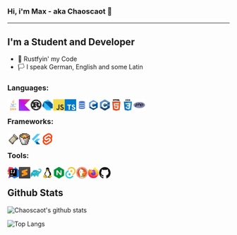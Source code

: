 ### Hi, i'm Max - aka Chaoscaot 👋

---

## I'm a Student and Developer

- 🌱 Rustfyin' my Code
- 🏳 I speak German, English and some Latin

### Languages:

 <img align="left" alt="Java" width="26px" src="https://raw.githubusercontent.com/github/explore/main/topics/java/java.png" /> 
 <img align="left" alt="Kotlin" width="26px" src="https://raw.githubusercontent.com/github/explore/main/topics/kotlin/kotlin.png" /> 
 <img align="left" alt="Rust" width="26px" src="https://raw.githubusercontent.com/github/explore/main/topics/rust/rust.png" /> 
 <img align="left" alt="Dart" width="26px" src="https://raw.githubusercontent.com/github/explore/main/topics/dart/dart.png" /> 
 <img align="left" alt="javascript" width="26px" src="https://raw.githubusercontent.com/github/explore/main/topics/javascript/javascript.png" /> 
 <img align="left" alt="typescript" width="26px" src="https://raw.githubusercontent.com/github/explore/main/topics/typescript/typescript.png" /> 
 <img align="left" alt="SQL" width="26px" src="https://raw.githubusercontent.com/github/explore/main/topics/sql/sql.png" />
 <img align="left" alt="C" width="26px" src="https://raw.githubusercontent.com/github/explore/main/topics/c/c.png" />
 <img align="left" alt="CPP" width="26px" src="https://raw.githubusercontent.com/github/explore/main/topics/cpp/cpp.png" />
 <img align="left" alt="HTML" width="26px" src="https://raw.githubusercontent.com/github/explore/main/topics/html/html.png" />
 <img align="left" alt="CSS" width="26px" src="https://raw.githubusercontent.com/github/explore/main/topics/css/css.png" />
 <img align="left" alt="PHP" width="26px" src="https://raw.githubusercontent.com/github/explore/main/topics/php/php.png" />

<br/>

### Frameworks: 

 <img align="left" alt="Fabric" width="26px" src="https://raw.githubusercontent.com/github/explore/main/topics/fabricmc/fabricmc.png" /> 
 <img align="left" alt="Bukkit" width="26px" src="https://raw.githubusercontent.com/github/explore/main/topics/bukkit/bukkit.png" /> 
 <img align="left" alt="Flutter" width="26px" src="https://raw.githubusercontent.com/github/explore/main/topics/flutter/flutter.png" /> 
 <img align="left" alt="Svelte" width="26px" src="https://raw.githubusercontent.com/github/explore/main/topics/svelte/svelte.png" /> 

<br/>

### Tools:

<img align="left" alt="Intellij Idea" width="26px" src="https://raw.githubusercontent.com/github/explore/main/topics/intellij-idea/intellij-idea.png" /> 
<img align="left" alt="Sublime-Text" width="26px" src="https://raw.githubusercontent.com/github/explore/main/topics/sublime-text/sublime-text.png" /> 
<img align="left" alt="Gradle" width="26px" src="https://raw.githubusercontent.com/github/explore/main/topics/gradle/gradle.png" /> 
<img align="left" alt="Linux" width="26px" src="https://raw.githubusercontent.com/github/explore/main/topics/linux/linux.png" /> 
<img align="left" alt="Nginx" width="26px" src="https://raw.githubusercontent.com/github/explore/main/topics/nginx/nginx.png" />
<img align="left" alt="Tauri" width="26px" src="https://raw.githubusercontent.com/github/explore/main/topics/tauri/tauri.png" />
<img align="left" alt="Duckduckgo" width="26px" src="https://raw.githubusercontent.com/github/explore/main/topics/duckduckgo/duckduckgo.png" />
<img align="left" alt="Firefox" width="26px" src="https://raw.githubusercontent.com/github/explore/main/topics/firefox/firefox.png" />
<img align="left" alt="Github" width="26px" src="https://raw.githubusercontent.com/github/explore/main/topics/github/github.png" />

<br/>

## Github Stats

![Chaoscaot's github stats](https://github-readme-stats.vercel.app/api?username=Chaoscaot&count_private=true&theme=dark&show_icons=true)

![Top Langs](https://github-readme-stats.vercel.app/api/top-langs/?username=Chaoscaot&count_private=true&theme=dark&show_icons=true)
